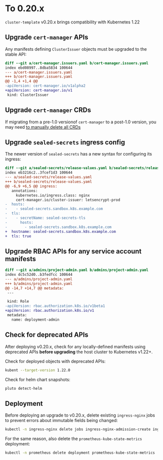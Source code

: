 # To 0.20.x

`cluster-template` v0.20.x  brings compatibility with Kubernetes 1.22

## Upgrade `cert-manager` APIs

Any manifests defining `ClusterIssuer` objects must be upgraded to the stable API:

```diff
diff --git a/cert-manager.issuers.yaml b/cert-manager.issuers.yaml
index ebd08997..8dba5834 100644
--- a/cert-manager.issuers.yaml
+++ b/cert-manager.issuers.yaml
@@ -1,4 +1,4 @@
-apiVersion: cert-manager.io/v1alpha2
+apiVersion: cert-manager.io/v1
 kind: ClusterIssuer
```

## Upgrade `cert-manager` CRDs

If migrating from a pre-1.0 versionof `cert-manager` to a post-1.0 version, you may need [to manually delete all CRDs](https://cert-manager.io/docs/installation/upgrading/upgrading-0.16-1.0/#kubernetes-1-14-and-below)

## Upgrade `sealed-secrets` ingress config

The newer version of `sealed-secrets` has a new syntax for configuring its ingress:

```diff
diff --git a/sealed-secrets/release-values.yaml b/sealed-secrets/release-values.yaml
index eb3216c2..3fcef1d3 100644
--- a/sealed-secrets/release-values.yaml
+++ b/sealed-secrets/release-values.yaml
@@ -6,9 +6,5 @@ ingress:
   annotations:
     kubernetes.io/ingress.class: nginx
     cert-manager.io/cluster-issuer: letsencrypt-prod
-  hosts:
-    - sealed-secrets.sandbox.k8s.example.com
-  tls:
-    - secretName: sealed-secrets-tls
-      hosts:
-        - sealed-secrets.sandbox.k8s.example.com
+  hostname: sealed-secrets.sandbox.k8s.example.com
+  tls: true
```

## Upgrade RBAC APIs for any service account manifests

```diff
diff --git a/admins/project-admin.yaml b/admins/project-admin.yaml
index dc5c52d0..b3fedfcc 100644
--- a/admins/project-admin.yaml
+++ b/admins/project-admin.yaml
@@ -14,7 +14,7 @@ metadata:
 ---

 kind: Role
-apiVersion: rbac.authorization.k8s.io/v1beta1
+apiVersion: rbac.authorization.k8s.io/v1
 metadata:
   name: deployment-admin
```

## Check for deprecated APIs

After deploying v0.20.x, check for any locally-defined manifests using deprecated APIs **before upgrading** the host cluster to Kubernetes v1.22+.

Check for deployed objects with deprecated APIs:

```bash
kubent --target-version 1.22.0
```

Check for helm chart snapshots:

```bash
pluto detect-helm
```

## Deployment

Before deploying an upgrade to v0.20.x, delete existing `ingress-nginx` jobs to prevent errors about immutable fields being changed:

```bash
kubectl -n ingress-nginx delete jobs ingress-nginx-admission-create ingress-nginx-admission-patch
```

For the same reason, also delete the `prometheus-kube-state-metrics` deployment:

```bash
kubectl -n prometheus delete deployment prometheus-kube-state-metrics
```
